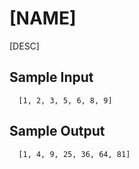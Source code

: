 # [NAME]

[DESC]

## Sample Input

```
  [1, 2, 3, 5, 6, 8, 9]
```

## Sample Output

```
  [1, 4, 9, 25, 36, 64, 81]
```
